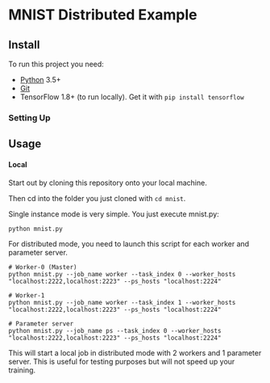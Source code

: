 # MNIST Distributed Example

## Install

To run this project you need:

- [Python](https://python.org/) 3.5+
- [Git](https://git-scm.com/)
- TensorFlow 1.8+ (to run locally). Get it with `pip install tensorflow`

### Setting Up

## Usage

#### Local

Start out by cloning this repository onto your local machine.

Then cd into the folder you just cloned with `cd mnist`.

Single instance mode is very simple. You just execute mnist.py:
```shell
python mnist.py
```

For distributed mode, you need to launch this script for each worker and parameter server.
```shell
# Worker-0 (Master)
python mnist.py --job_name worker --task_index 0 --worker_hosts "localhost:2222,localhost:2223" --ps_hosts "localhost:2224"

# Worker-1
python mnist.py --job_name worker --task_index 1 --worker_hosts "localhost:2222,localhost:2223" --ps_hosts "localhost:2224"

# Parameter server
python mnist.py --job_name ps --task_index 0 --worker_hosts "localhost:2222,localhost:2223" --ps_hosts "localhost:2224"
```
This will start a local job in distributed mode with 2 workers and 1 parameter server. This is useful for testing purposes but will not speed up your training.
